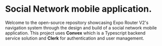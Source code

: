 # Social Network mobile application.
Welcome to the open-source repository showcasing Expo Router V2's navigation system through the design and build of a social network mobile application. This project uses **Convex** which is a Typescript backend service solution and **Clerk** for authentication and user management. 
